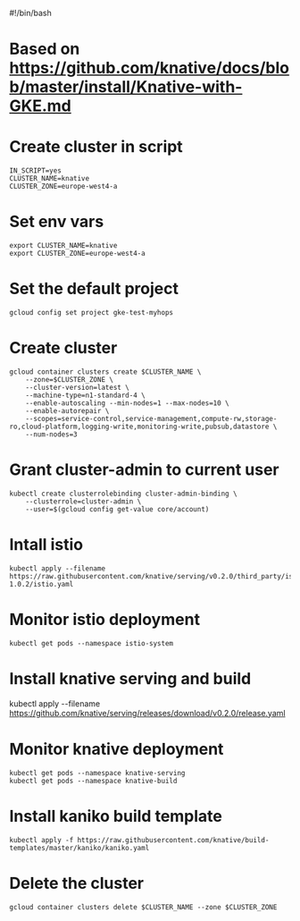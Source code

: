 #!/bin/bash

# Based on https://github.com/knative/docs/blob/master/install/Knative-with-GKE.md

# Create cluster in script
```
IN_SCRIPT=yes
CLUSTER_NAME=knative
CLUSTER_ZONE=europe-west4-a
```

# Set env vars
```
export CLUSTER_NAME=knative
export CLUSTER_ZONE=europe-west4-a
```

# Set the default project
```
gcloud config set project gke-test-myhops
```

# Create cluster
```
gcloud container clusters create $CLUSTER_NAME \
    --zone=$CLUSTER_ZONE \
    --cluster-version=latest \
    --machine-type=n1-standard-4 \
    --enable-autoscaling --min-nodes=1 --max-nodes=10 \
    --enable-autorepair \
    --scopes=service-control,service-management,compute-rw,storage-ro,cloud-platform,logging-write,monitoring-write,pubsub,datastore \
    --num-nodes=3
```
# Grant cluster-admin to current user
```
kubectl create clusterrolebinding cluster-admin-binding \
    --clusterrole=cluster-admin \
    --user=$(gcloud config get-value core/account)
```
# Intall istio
```
kubectl apply --filename https://raw.githubusercontent.com/knative/serving/v0.2.0/third_party/istio-1.0.2/istio.yaml
```

# Monitor istio deployment
```
kubectl get pods --namespace istio-system
```
# Install knative serving and build
kubectl apply --filename https://github.com/knative/serving/releases/download/v0.2.0/release.yaml

# Monitor knative deployment
```
kubectl get pods --namespace knative-serving
kubectl get pods --namespace knative-build
```
# Install kaniko build template
```
kubectl apply -f https://raw.githubusercontent.com/knative/build-templates/master/kaniko/kaniko.yaml
```

# Delete the cluster
```
gcloud container clusters delete $CLUSTER_NAME --zone $CLUSTER_ZONE
```